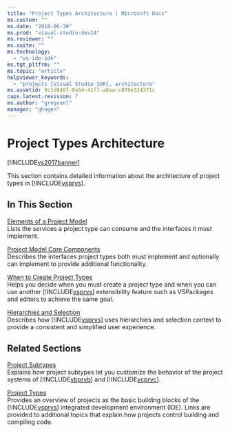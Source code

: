 ```yaml
---
title: "Project Types Architecture | Microsoft Docs"
ms.custom: ""
ms.date: "2018-06-30"
ms.prod: "visual-studio-dev14"
ms.reviewer: ""
ms.suite: ""
ms.technology: 
  - "vs-ide-sdk"
ms.tgt_pltfrm: ""
ms.topic: "article"
helpviewer_keywords: 
  - "projects [Visual Studio SDK], architecture"
ms.assetid: 9c1d940f-8a54-41f7-a8aa-c870e324371c
caps.latest.revision: 7
ms.author: "gregvanl"
manager: "ghogen"
---
```

# Project Types Architecture
[!INCLUDE[vs2017banner](../../includes/vs2017banner.md)]

  
This section contains detailed information about the architecture of project types in [!INCLUDE[vsprvs](../../includes/vsprvs-md.md)].  
  
## In This Section  
 [Elements of a Project Model](../../extensibility/internals/elements-of-a-project-model.md)  
 Lists the services a project type can consume and the interfaces it must implement.  
  
 [Project Model Core Components](../../extensibility/internals/project-model-core-components.md)  
 Describes the interfaces project types both must implement and optionally can implement to provide additional functionality.  
  
 [When to Create Project Types](../../extensibility/internals/when-to-create-project-types.md)  
 Helps you decide when you must create a project type and when you can use another [!INCLUDE[vsprvs](../../includes/vsprvs-md.md)] extensibility feature such as VSPackages and editors to achieve the same goal.  
  
 [Hierarchies and Selection](../../extensibility/internals/hierarchies-and-selection.md)  
 Describes how [!INCLUDE[vsprvs](../../includes/vsprvs-md.md)] uses hierarchies and selection context to provide a consistent and simplified user experience.  
  
## Related Sections  
 [Project Subtypes](../../extensibility/internals/project-subtypes.md)  
 Explains how project subtypes let you customize the behavior of the project systems of [!INCLUDE[vbprvb](../../includes/vbprvb-md.md)] and [!INCLUDE[vcprvc](../../includes/vcprvc-md.md)].  
  
 [Project Types](../../extensibility/internals/project-types.md)  
 Provides an overview of projects as the basic building blocks of the [!INCLUDE[vsprvs](../../includes/vsprvs-md.md)] integrated development environment (IDE). Links are provided to additional topics that explain how projects control building and compiling code.

